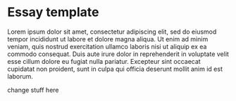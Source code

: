 <param ve-config
	title="Cinnamon: [subtitle]"
	banner="https://github.com/JSTOR-Labs/plant-humanities/raw/master/images/cinnamon_banner_image.jpg"
	layout="vtl"
	num-maps="0"
	num-images="0"
	num-specimens="0"
	num-primary-sources="0"
	author="Wouter Klein">

# Essay template

Lorem ipsum dolor sit amet, consectetur adipiscing elit, sed do eiusmod tempor incididunt ut labore et dolore magna aliqua. Ut enim ad minim veniam, quis nostrud exercitation ullamco laboris nisi ut aliquip ex ea commodo consequat. Duis aute irure dolor in reprehenderit in voluptate velit esse cillum dolore eu fugiat nulla pariatur. Excepteur sint occaecat cupidatat non proident, sunt in culpa qui officia deserunt mollit anim id est laborum.

change stuff here
<!--stackedit_data:
eyJoaXN0b3J5IjpbLTM1NzcwOTIwMSwxNzYxOTE4NzI1LC0xMj
I0ODE3NDQ0LC0xMDY1NDkzNzM0LDQ4MjYyNzcyOCwyMDg5MzM3
NTQ4LC03OTAyNDQzNTFdfQ==
-->